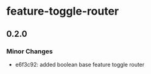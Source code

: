 # feature-toggle-router

## 0.2.0

### Minor Changes

- e6f3c92: added boolean base feature toggle router

